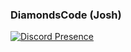 ### DiamondsCode (Josh)
[![Discord Presence](https://lanyard.cnrad.dev/api/563168077123026962)](https://discord.com/users/563168077123026962)
